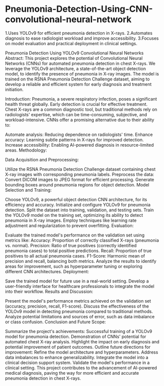 # Pneumonia-Detection-Using-CNN-convolutional-neural-network
1.Uses YOLOv9 for efficient pneumonia detection in X-rays. 
2.Automates diagnosis to ease radiologist workload and improve accessibility. 
3.Focuses on model evaluation and practical deployment in clinical settings.

Pneumonia Detection Using YOLOv9 Convolutional Neural Networks Abstract: This project explores the potential of Convolutional Neural Networks (CNNs) for automated pneumonia detection in chest X-rays. We leverage the YOLOv9 architecture, a state-of-the-art object detection model, to identify the presence of pneumonia in X-ray images. The model is trained on the RSNA Pneumonia Detection Challenge dataset, aiming to develop a reliable and efficient system for early diagnosis and treatment initiation.

Introduction: Pneumonia, a severe respiratory infection, poses a significant health threat globally. Early detection is crucial for effective treatment. Chest X-rays are a common diagnostic tool, but traditional methods rely on radiologists' expertise, which can be time-consuming, subjective, and workload-intensive. CNNs offer a promising alternative due to their ability to:

Automate analysis: Reducing dependence on radiologists' time. Enhance accuracy: Learning subtle patterns in X-rays for improved detection. Increase accessibility: Enabling AI-powered diagnosis in resource-limited areas. Methodology:

Data Acquisition and Preprocessing:

Utilize the RSNA Pneumonia Detection Challenge dataset containing chest X-ray images with corresponding pneumonia labels. Preprocess the data: Convert DICOM images to JPEG format for efficient processing. Generate bounding boxes around pneumonia regions for object detection. Model Selection and Training:

Choose YOLOv9, a powerful object detection CNN architecture, for its efficiency and accuracy. Initialize and configure YOLOv9 for pneumonia detection. Split the dataset into training, validation, and testing sets. Train the YOLOv9 model on the training set, optimizing its ability to detect pneumonia in X-ray images. Employ techniques like learning rate adjustment and regularization to prevent overfitting. Evaluation:

Evaluate the trained model's performance on the validation set using metrics like: Accuracy: Proportion of correctly classified X-rays (pneumonia vs. normal). Precision: Ratio of true positives (correctly identified pneumonia cases) to total positive predictions. Recall: Proportion of true positives to all actual pneumonia cases. F1-Score: Harmonic mean of precision and recall, balancing both metrics. Analyze the results to identify areas for improvement, such as hyperparameter tuning or exploring different CNN architectures. Deployment:

Save the trained model for future use in a real-world setting. Develop a user-friendly interface for healthcare professionals to integrate the model into their workflow. Results and Discussion:

Present the model's performance metrics achieved on the validation set (accuracy, precision, recall, F1-score). Discuss the effectiveness of the YOLOv9 model in detecting pneumonia compared to traditional methods. Analyze potential limitations and sources of error, such as data imbalance or class confusion. Conclusion and Future Scope:

Summarize the project's achievements: Successful training of a YOLOv9 model for pneumonia detection. Demonstration of CNNs' potential for automated chest X-ray analysis. Highlight the impact on early diagnosis and potential improvement of patient outcomes. Outline future directions for improvement: Refine the model architecture and hyperparameters. Address data imbalances to enhance generalizability. Integrate the model into a clinical decision support system. Validate the model's performance in a clinical setting. This project contributes to the advancement of AI-powered medical diagnosis, paving the way for more efficient and accurate pneumonia detection in chest X-rays.
